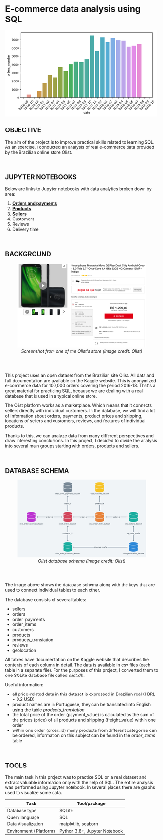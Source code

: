 # E-commerce data analysis using SQL

<img src="/img/order_count.png" width="500" height="">

OBJECTIVE
---

The aim of the project is to improve practical skills related to learning SQL. As an exercise, I conducted an analysis of real e-commerce data provided by the Brazilian online store Olist.
  
<br>

JUPYTER NOTEBOOKS  
---

Below are links to Jupyter notebooks with data analytics broken down by area:

  1. **[Orders and payments](/notebooks/olist_analysis_1_orders.ipynb)**
  2. **[Products](/notebooks/olist_analysis_2_products.ipynb)**
  3. **[Sellers](/notebooks/olist_analysis_3_sellers.ipynb)**
  4. Customers
  5. Reviews
  6. Delivery time

<br>

BACKGROUND
---
<figure>
<img src="/img/olist_screenshot.png" width="550" height="">
<figcaption align = "center"><i>Screenshot from one of the Olist's store (image credit: Olist)</i></figcaption>
</figure>

<br>
<br>

This project uses an open dataset from the Brazilian site Olist. All data and full documentation are available on the Kaggle website. This is anonymized e-commerce data for 100,000 orders covering the period 2016-18. That's a great material for practicing SQL, because we are dealing with a real database that is used in a typical online store.

The Olist platform works as a marketplace. Which means that it connects sellers directly with individual customers. In the database, we will find a lot of information about orders, payments, product prices and shipping, locations of sellers and customers, reviews, and features of individual products.

Thanks to this, we can analyze data from many different perspectives and draw interesting conclusions. In this project, I decided to divide the analysis into several main groups starting with orders, products and sellers.

<br>

DATABASE SCHEMA
---

<figure>
<img src="/img/olist_db_schema.png" width="750" height="">
<figcaption align = "center"><i>Olist database schema (image credit: Olist)</i></figcaption>
</figure>

<br>
<br>

The image above shows the database schema along with the keys that are used to connect individual tables to each other.

The database consists of several tables:
- sellers
- orders
- order_payments
- order_items
- customers
- products
- products_translation
- reviews
- geolocation

All tables have documentation on the Kaggle website that describes the contents of each column in detail. The data is available in csv files (each table in a separate file). For the purposes of this project, I converted them to one SQLite database file called *olist.db*.

Useful information:
- all price-related data in this dataset is expressed in Brazilian real (1 BRL ~ 0.2 USD)
- product names are in Portuguese, they can be translated into English using the table *products_translation*
- the total price of the order (payment_value) is calculated as the sum of the prices (price) of all products and shipping (freight_value) within one order
- within one order (order_id) many products from different categories can be ordered, information on this subject can be found in the *order_items* table

<br>

TOOLS
---

The main task in this project was to practice SQL on a real dataset and extract valuable information only with the help of SQL. The entire analysis was performed using Jupyter notebook. In several places there are graphs used to visualize some data.

| Task  |  Tool/package |
|---|---|
| Database type | SQLite|  
| Query language   | SQL |  
| Data Visualization   | matplotlib, seaborn |  
| Environment / Platforms   | Python 3.8+, Jupyter Notebook|  


